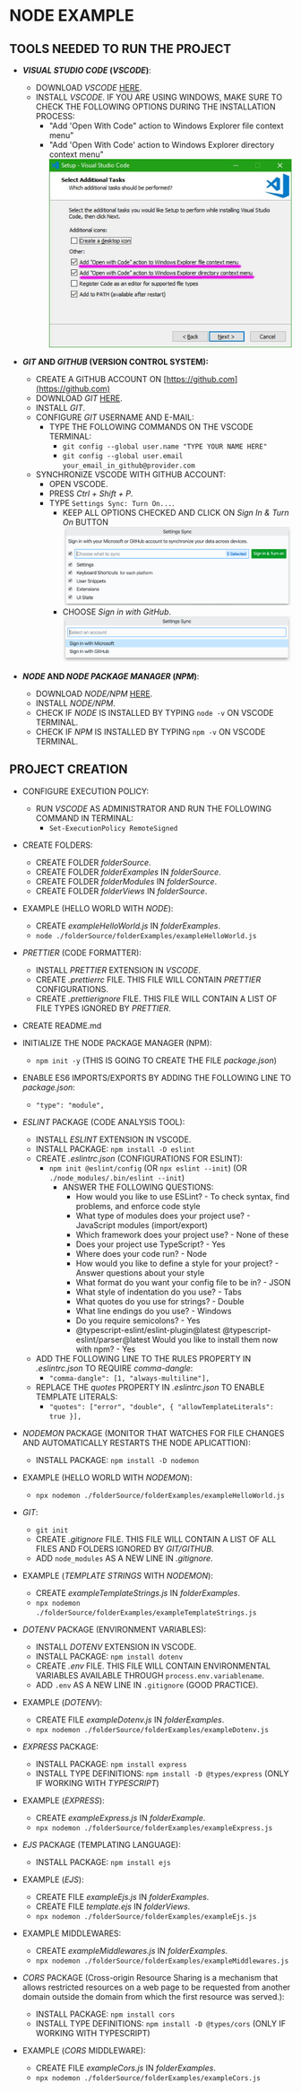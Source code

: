 # NODE EXAMPLE

## TOOLS NEEDED TO RUN THE PROJECT

* **_VISUAL STUDIO CODE_ (_VSCODE_)**:
  * DOWNLOAD _VSCODE_ [HERE](https://code.visualstudio.com/download).
  * INSTALL _VSCODE_. IF YOU ARE USING WINDOWS, MAKE SURE TO CHECK THE FOLLOWING OPTIONS DURING THE INSTALLATION PROCESS:
    * "Add 'Open With Code" action to Windows Explorer file context menu"
    * "Add 'Open With Code' action to Windows Explorer directory context menu"
![VSCODE INSTALLATION SCREEN](./folderImages/vscode-installation-screen.jpg)

* **_GIT_ AND _GITHUB_ (VERSION CONTROL SYSTEM):**
  * CREATE A GITHUB ACCOUNT ON [https://github.com](https://github.com)
  * DOWNLOAD _GIT_ [HERE](https://git-scm.com/downloads).
  * INSTALL _GIT_.
  * CONFIGURE _GIT_ USERNAME AND E-MAIL:
    * TYPE THE FOLLOWING COMMANDS ON THE VSCODE TERMINAL:
      * `git config --global user.name "TYPE YOUR NAME HERE"`
      * `git config --global user.email your_email_in_github@provider.com`
  * SYNCHRONIZE VSCODE WITH GITHUB ACCOUNT:
    * OPEN VSCODE.
    * PRESS _Ctrl + Shift + P_.
    * TYPE `Settings Sync: Turn On...`.
      * KEEP ALL OPTIONS CHECKED AND CLICK ON _Sign In & Turn On_ BUTTON![Sign in with GitHub 1](./folderImages/settings-sync-1.png)
      * CHOOSE _Sign in with GitHub_. ![Sign in with GitHub 2](./folderImages/settings-sync-2.png)

* **_NODE_ AND _NODE PACKAGE MANAGER_ (_NPM_)**:
  * DOWNLOAD _NODE/NPM_ [HERE](https://nodejs.org/en/download/).
  * INSTALL _NODE/NPM_.
  * CHECK IF _NODE_ IS INSTALLED BY TYPING `node -v` ON VSCODE TERMINAL.
  * CHECK IF _NPM_ IS INSTALLED BY TYPING `npm -v` ON VSCODE TERMINAL.

## PROJECT CREATION

* CONFIGURE EXECUTION POLICY:
  * RUN _VSCODE_ AS ADMINISTRATOR AND RUN THE FOLLOWING COMMAND IN TERMINAL:
    * `Set-ExecutionPolicy RemoteSigned`

* CREATE FOLDERS:
  * CREATE FOLDER _folderSource_.
  * CREATE FOLDER _folderExamples_ IN _folderSource_.
  * CREATE FOLDER _folderModules_ IN _folderSource_.
  * CREATE FOLDER _folderViews_ IN _folderSource_.

* EXAMPLE (HELLO WORLD WITH _NODE_):
  * CREATE _exampleHelloWorld.js_ IN _folderExamples_.
  * `node ./folderSource/folderExamples/exampleHelloWorld.js`

* _PRETTIER_ (CODE FORMATTER):
  * INSTALL _PRETTIER_ EXTENSION IN _VSCODE_.
  * CREATE _.prettierrc_ FILE. THIS FILE WILL CONTAIN _PRETTIER_ CONFIGURATIONS.
  * CREATE _.prettierignore_ FILE. THIS FILE WILL CONTAIN A LIST OF FILE TYPES IGNORED BY _PRETTIER_.

* CREATE README.md

* INITIALIZE THE NODE PACKAGE MANAGER (NPM):
  * `npm init -y` (THIS IS GOING TO CREATE THE FILE _package.json_)

* ENABLE ES6 IMPORTS/EXPORTS BY ADDING THE FOLLOWING LINE TO _package.json_:
  * `"type": "module",`

* _ESLINT_ PACKAGE (CODE ANALYSIS TOOL):
  * INSTALL _ESLINT_ EXTENSION IN VSCODE.
  * INSTALL PACKAGE: `npm install -D eslint`
  * CREATE _.eslintrc.json_ (CONFIGURATIONS FOR ESLINT):
    * `npm init @eslint/config` (OR `npx eslint --init`) (OR `./node_modules/.bin/eslint --init`)
      * ANSWER THE FOLLOWING QUESTIONS:
        * How would you like to use ESLint?
              - To check syntax, find problems, and enforce code style
        * What type of modules does your project use?
              - JavaScript modules (import/export)
        * Which framework does your project use?
              - None of these
        * Does your project use TypeScript?
              - Yes
        * Where does your code run?
              - Node
        * How would you like to define a style for your project?
              - Answer questions about your style
        * What format do you want your config file to be in?
              - JSON
        * What style of indentation do you use?
              - Tabs
        * What quotes do you use for strings?
              - Double
        * What line endings do you use?
              - Windows
        * Do you require semicolons?
              - Yes
        * @typescript-eslint/eslint-plugin@latest @typescript-eslint/parser@latest Would you like to install them now with npm?
              - Yes
  * ADD THE FOLLOWING LINE TO THE RULES PROPERTY IN _.eslintrc.json_ TO REQUIRE _comma-dangle_:
    * `"comma-dangle": [1, "always-multiline"],`
  * REPLACE THE _quotes_ PROPERTY IN _.eslintrc.json_ TO ENABLE TEMPLATE LITERALS:
    * `"quotes": ["error", "double", { "allowTemplateLiterals": true }],`

* _NODEMON_ PACKAGE (MONITOR THAT WATCHES FOR FILE CHANGES AND AUTOMATICALLY RESTARTS THE NODE APLICATTION):
  * INSTALL PACKAGE: `npm install -D nodemon`

* EXAMPLE (HELLO WORLD WITH _NODEMON_):
  * `npx nodemon ./folderSource/folderExamples/exampleHelloWorld.js`

* _GIT_:
  * `git init`
  * CREATE _.gitignore_ FILE. THIS FILE WILL CONTAIN A LIST OF ALL FILES AND FOLDERS IGNORED BY _GIT/GITHUB_.
  * ADD `node_modules` AS A NEW LINE IN _.gitignore_.

* EXAMPLE (_TEMPLATE STRINGS_ WITH _NODEMON_):
  * CREATE _exampleTemplateStrings.js_ IN _folderExamples_.
  * `npx nodemon ./folderSource/folderExamples/exampleTemplateStrings.js`

* _DOTENV_ PACKAGE (ENVIRONMENT VARIABLES):
  * INSTALL _DOTENV_ EXTENSION IN VSCODE.
  * INSTALL PACKAGE: `npm install dotenv`
  * CREATE _.env_ FILE. THIS FILE WILL CONTAIN ENVIRONMENTAL VARIABLES AVAILABLE THROUGH `process.env.variablename`.
  * ADD `.env` AS A NEW LINE IN `.gitignore` (GOOD PRACTICE).

* EXAMPLE (_DOTENV_):
  * CREATE FILE _exampleDotenv.js_ IN _folderExamples_.
  * `npx nodemon ./folderSource/folderExamples/exampleDotenv.js`

* _EXPRESS_ PACKAGE:
  * INSTALL PACKAGE: `npm install express`
  * INSTALL TYPE DEFINITIONS: `npm install -D @types/express` (ONLY IF WORKING WITH _TYPESCRIPT_)

* EXAMPLE (_EXPRESS_):
  * CREATE _exampleExpress.js_ IN _folderExample_.
  * `npx nodemon ./folderSource/folderExamples/exampleExpress.js`

* _EJS_ PACKAGE (TEMPLATING LANGUAGE):
  * INSTALL PACKAGE: `npm install ejs`

* EXAMPLE (_EJS_):
  * CREATE FILE _exampleEjs.js_ IN _folderExamples_.
  * CREATE FILE _template.ejs_ IN _folderViews_.
  * `npx nodemon ./folderSource/folderExamples/exampleEjs.js`

* EXAMPLE MIDDLEWARES:
  * CREATE _exampleMiddlewares.js_ IN _folderExamples_.
  * `npx nodemon ./folderSource/folderExamples/exampleMiddlewares.js`

* _CORS_ PACKAGE (Cross-origin Resource Sharing is a mechanism that allows restricted resources on a web page to be requested from another domain outside the domain from which the first resource was served.):
  * INSTALL PACKAGE: `npm install cors`
  * INSTALL TYPE DEFINITIONS: `npm install -D @types/cors` (ONLY IF WORKING WITH TYPESCRIPT)

* EXAMPLE (_CORS_ MIDDLEWARE):
  * CREATE FILE _exampleCors.js_ IN _folderExamples_.
  * `npx nodemon ./folderSource/folderExamples/exampleCors.js`
